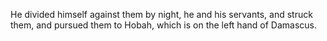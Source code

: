 He divided himself against them by night, he and his servants, and struck them, and pursued them to Hobah, which is on the left hand of Damascus.